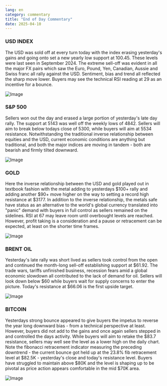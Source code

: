 ```yaml
---
lang: en
category: commentary
title: "End of Day Commentary"
date: 2025-04-10
---
```


### USD INDEX

The USD was sold off at every turn today with the index erasing yesterday's gains and going onto set a new yearly low support at 100.45. These levels were last seen in September 2024. The extreme sell-off was evident in all the major FX pairs which saw the Euro, Pound, Yen, Canadian, Aussie and Swiss franc all rally against the USD. Sentiment, bias and trend all reflected the sharp move lower. Buyers may see the technical RSI reading at 29 as an incentive for a bounce. 

![Image](https://markleighedu.github.io/img/Apr-2025/10-Apr-2025/usdindex.jpg)

### S&P 500

Sellers won out the day and erased a large portion of yesterday's late day rally. The support at 5143 was well off the weekly lows of 4842. Sellers will aim to break below todays close of 5300, while buyers will aim at 5534 resistance. Notwithstanding the traditional inverse relationship between equities and the USD, current economic conditions are anything but traditional, and both the major indices are moving in tandem - both are bearish and firmly tilted downward.

![Image](https://markleighedu.github.io/img/Apr-2025/10-Apr-2025/sp500.jpg)

### GOLD

Here the inverse relationship between the USD and gold played out in textbook fashion with the metal adding to yesterdays $100+ rally and adding another $90+ move higher on the way to setting a record high resistance at $3177. In addition to the inverse relationship, the metals safe have status as an alternative to the world's global currency translated into "panic" demand with buyers in full control as sellers remained on the sidelines. RSI at 67 may leave room until overbought levels are reached. However, profit taking is a consideration and a pause or retracement can be expected, at least on the shorter time frames. 

![Image](https://markleighedu.github.io/img/Apr-2025/10-Apr-2025/gold.jpg)

### BRENT OIL

Yesterday's late rally was short lived as sellers took control from the open and continued the month-long sell-off establishing support at $61.92. The trade wars, tariffs unfinished business, recession fears amid a global economic slowdown all contributed to the lack of demand for oil. Sellers will look down below $60 while buyers wait for supply concerns to enter the picture. Today's resistance at $66.06 is the first upside target.

![Image](https://markleighedu.github.io/img/Apr-2025/10-Apr-2025/brentoil.jpg)

### BITCOIN

Yesterdays strong bounce appeared to give buyers the impetus to reverse the year long downward bias - from a technical perspective at least. However, buyers did not add to the gains and once again sellers stepped in and controlled the days activity. While buyers will aim to retake the $83.7 resistance, sellers may well see the level as a lower high on the daily chart. Note the fibonacci retracement indicator measuring the preceding downtrend - the current bounce got held up at the 23.8% fib retracement level at $82.5K - yesterday's close and today's resistance level. Buyers have struggled to maintain above $80K and the level is shaping up to be pivotal as price action appears comfortable in the mid $70K area.

![Image](https://markleighedu.github.io/img/Apr-2025/10-Apr-2025/bitcoin.jpg)

